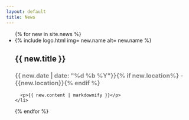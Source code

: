 ```yaml
---
layout: default
title: News
---
```


<ul class="news">
  {% for new in site.news %}
    <li>
      <div class="NewsImage">
       {% include logo.html img= new.name alt= new.name %}
      </div>
      <h2>{{ new.title }}</h2>
      <h3 style="color: #808080;">{{ new.date | date: "%d %b %Y"}}{% if new.location%} - {{new.location}}{% endif %}</h3>
      
      <p>{{ new.content | markdownify }}</p>
    </li>
  {% endfor %}
</ul>